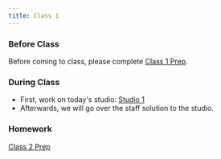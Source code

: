 ```yaml
---
title: Class 1
---
```


### Before Class
Before coming to class, please complete [Class 1 Prep](../class1-prep).

### During Class
* First, work on today's studio: [Studio 1](../studios/studio1)
* Afterwards, we will go over the staff solution to the studio.

### Homework
[Class 2 Prep](../class2-prep)
